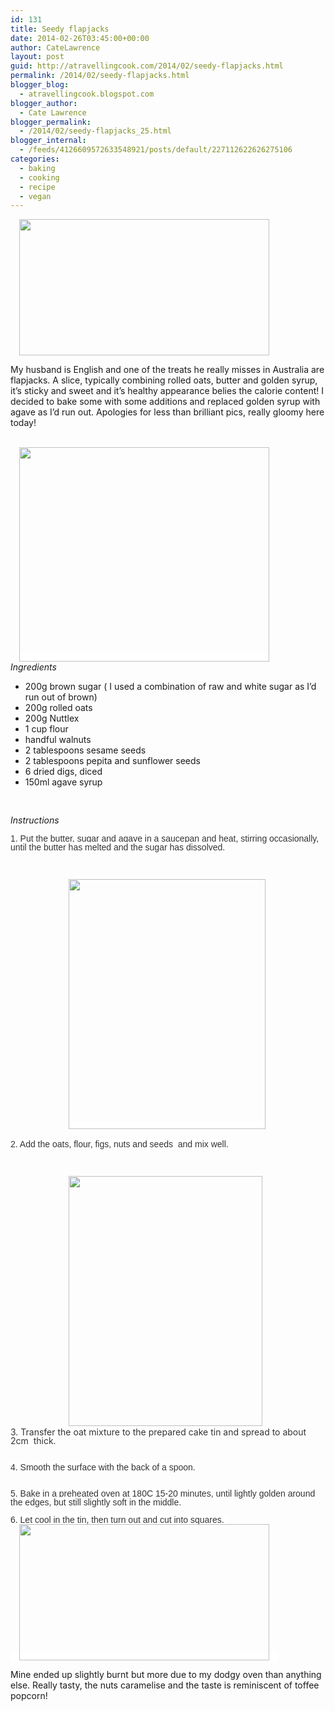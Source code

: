 ```yaml
---
id: 131
title: Seedy flapjacks
date: 2014-02-26T03:45:00+00:00
author: CateLawrence
layout: post
guid: http://atravellingcook.com/2014/02/seedy-flapjacks.html
permalink: /2014/02/seedy-flapjacks.html
blogger_blog:
  - atravellingcook.blogspot.com
blogger_author:
  - Cate Lawrence
blogger_permalink:
  - /2014/02/seedy-flapjacks_25.html
blogger_internal:
  - /feeds/4126609572633548921/posts/default/227112622626275106
categories:
  - baking
  - cooking
  - recipe
  - vegan
---
```


  <a style="margin-left: 1em; margin-right: 1em; text-align: center;" href="http://3.bp.blogspot.com/-R-lXHbk150E/U9ZnRrB47kI/AAAAAAAAJBU/DCW8w2T9UdQ/s1600/Fig-and-Date-Flapjacks.jpg"><img src="http://3.bp.blogspot.com/-R-lXHbk150E/U9ZnRrB47kI/AAAAAAAAJBU/DCW8w2T9UdQ/s1600/Fig-and-Date-Flapjacks.jpg" alt="" width="400" height="218" border="0" /></a>






  My husband is English and one of the treats he really misses in Australia are flapjacks. A slice, typically combining rolled oats, butter and golden syrup, it&#8217;s sticky and sweet and it&#8217;s healthy appearance belies the calorie content! I decided to bake some with some additions and replaced golden syrup with agave as I&#8217;d run out. Apologies for less than brilliant pics, really gloomy here today! 



                         <a style="background-color: white; line-height: 16px; margin-left: 1em; margin-right: 1em; text-align: center;" href="http://3.bp.blogspot.com/-iesBtSKDrew/Uw1TxfQLxEI/AAAAAAAAIIM/LTnR-NAnnf8/s1600/12784137144_e2176deab7_c.jpg"><img src="http://3.bp.blogspot.com/-iesBtSKDrew/Uw1TxfQLxEI/AAAAAAAAIIM/LTnR-NAnnf8/s1600/12784137144_e2176deab7_c.jpg" alt="" width="400" height="343" border="0" /></a><br /> <i>Ingredients</i>





  <ul>
    <li>
      200g brown sugar ( I used a combination of raw and white sugar as I&#8217;d run out of brown)
    </li>
    <li>
      200g rolled oats
    </li>
    <li>
      200g Nuttlex
    </li>
    <li>
      1 cup flour
    </li>
    <li>
      handful walnuts
    </li>
    <li>
      2 tablespoons sesame seeds
    </li>
    <li>
      2 tablespoons pepita and sunflower seeds
    </li>
    <li>
      6 dried digs, diced
    </li>
    <li>
      150ml agave syrup
    </li>
  </ul>



  <span style="font-family: Times, Times New Roman, serif;"> 



  <i>Instructions</i>



  <span style="background-color: white; color: #333333; font-family: Arial, Helvetica, sans-serif; line-height: 1em;">1. Put the butter, sugar and agave in a saucepan and heat, stirring occasionally, until the butter has melted and the sugar has dissolved. 



  <span style="color: #333333; font-family: Times, Times New Roman, serif;"><span style="line-height: 16px;"> 



                      <a style="background-color: white; font-family: Times, 'Times New Roman', serif; line-height: 16px; margin-left: 1em; margin-right: 1em; text-align: center;" href="http://4.bp.blogspot.com/-LHXtu_PJr8U/Uw1Tu99NfvI/AAAAAAAAIH8/Snep7xwUyDo/s1600/12783702065_19e21d8ed7_c.jpg"><img src="http://4.bp.blogspot.com/-LHXtu_PJr8U/Uw1Tu99NfvI/AAAAAAAAIH8/Snep7xwUyDo/s1600/12783702065_19e21d8ed7_c.jpg" alt="" width="315" height="400" border="0" /></a>



  <span style="background-color: white; color: #333333; font-family: Arial, Helvetica, sans-serif; line-height: 1em;">2. Add the oats, flour, figs, nuts and seeds  and mix well.



  <span style="color: #333333; font-family: Times, Times New Roman, serif;"><span style="line-height: 16px;"> 



                      <a style="line-height: 16px; margin-left: 1em; margin-right: 1em; text-align: center;" href="http://3.bp.blogspot.com/-6i-tgCDad3A/Uw1TweQwgTI/AAAAAAAAIIE/P3lnRsEnIqc/s1600/12783805783_ec3ddb7873_c.jpg"><img src="http://3.bp.blogspot.com/-6i-tgCDad3A/Uw1TweQwgTI/AAAAAAAAIIE/P3lnRsEnIqc/s1600/12783805783_ec3ddb7873_c.jpg" alt="" width="310" height="400" border="0" /></a><span style="line-height: 16px;"><br /> <span style="background-color: white; color: #333333; line-height: 1em;">3. Transfer the oat mixture to the prepared cake tin and spread to about 2cm  thick.<br /> <span style="background-color: white; color: #333333; font-family: Arial, Helvetica, sans-serif; line-height: 1em;"><br /> 



  <span style="background-color: white; color: #333333; font-family: Arial, Helvetica, sans-serif; line-height: 1em;">4. Smooth the surface with the back of a spoon. <br /> <span style="background-color: white; color: #333333; font-family: Arial, Helvetica, sans-serif; line-height: 1em;"><br /> 



  <span style="background-color: white; color: #333333; font-family: Arial, Helvetica, sans-serif; line-height: 1em;">5. Bake in a preheated oven at 180C 15-20 minutes, until lightly golden around the edges, but still slightly soft in the middle.



  <span style="background-color: white; color: #333333; font-family: Arial, Helvetica, sans-serif; line-height: 1em;">6. Let cool in the tin, then turn out and cut into squares.  <a style="margin-left: 1em; margin-right: 1em; text-align: center;" href="http://3.bp.blogspot.com/-R-lXHbk150E/U9ZnRrB47kI/AAAAAAAAJBU/DCW8w2T9UdQ/s1600/Fig-and-Date-Flapjacks.jpg"><img src="http://3.bp.blogspot.com/-R-lXHbk150E/U9ZnRrB47kI/AAAAAAAAJBU/DCW8w2T9UdQ/s1600/Fig-and-Date-Flapjacks.jpg" alt="" width="400" height="218" border="0" /></a>



  Mine ended up slightly burnt but more due to my dodgy oven than anything else. Really tasty, the nuts caramelise and the taste is reminiscent of toffee popcorn! 



